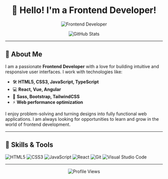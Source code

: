 <h1 align="center">👋 Hello! I'm a Frontend Developer!</h1>

<p align="center">
  <img src="https://img.shields.io/badge/Frontend%20Developer-JavaScript%2C%20HTML%2C%20CSS%20and%20More-008080?style=flat-square" alt="Frontend Developer">
</p>

<p align="center">
  <img src="https://github-readme-stats.vercel.app/api?username=yourusername&show_icons=true&theme=radical" alt="GitHub Stats">
</p>

---

## 🚀 About Me

I am a passionate **Frontend Developer** with a love for building intuitive and responsive user interfaces. I work with technologies like:

- 🛠️ **HTML5, CSS3, JavaScript, TypeScript**
- 💻 **React, Vue, Angular**
- 🎨 **Sass, Bootstrap, TailwindCSS**
- ⚡ **Web performance optimization**

I enjoy problem-solving and turning designs into fully functional web applications. I am always looking for opportunities to learn and grow in the world of frontend development.

---

## 🌟 Skills & Tools

![HTML5](https://img.shields.io/badge/HTML5-E34F26?style=flat&logo=html5&logoColor=white)
![CSS3](https://img.shields.io/badge/CSS3-1572B6?style=flat&logo=css3&logoColor=white)
![JavaScript](https://img.shields.io/badge/JavaScript-F7DF1E?style=flat&logo=javascript&logoColor=black)
![React](https://img.shields.io/badge/React-61DAFB?style=flat&logo=react&logoColor=black)
![Git](https://img.shields.io/badge/Git-F05032?style=flat&logo=git&logoColor=white)
![Visual Studio Code](https://img.shields.io/badge/VS%20Code-007ACC?style=flat&logo=visual-studio-code&logoColor=white)

---


<p align="center">
  <img src="https://komarev.com/ghpvc/?username=yourusername&style=flat-square&color=blue" alt="Profile Views">
</p>
